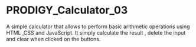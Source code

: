 # PRODIGY_Calculator_03
A simple calculator that allows to perform basic arithmetic operations using HTML ,CSS and JavaScript. It simply calculate the result , delete the input  and clear when clicked on the buttons. 
